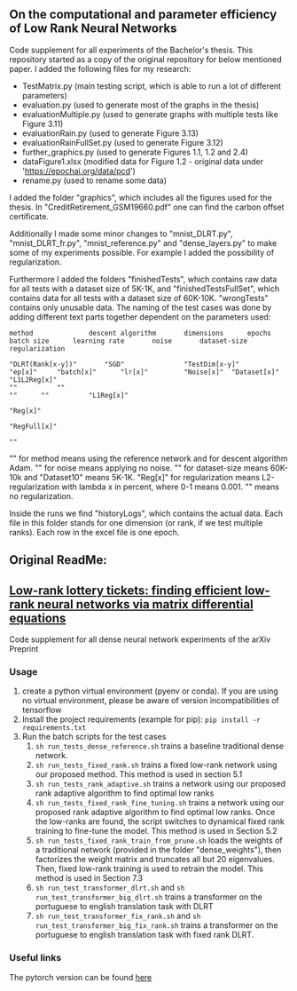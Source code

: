 ## On the computational and parameter efficiency of Low Rank Neural Networks

Code supplement for all experiments of the Bachelor's thesis.
This repository started as a copy of the original repository for below mentioned paper. I added the following files for my research:
 - TestMatrix.py (main testing script, which is able to run a lot of different parameters)
 - evaluation.py (used to generate most of the graphs in the thesis)
 - evaluationMultiple.py (used to generate graphs with multiple tests like Figure 3.11)
 - evaluationRain.py (used to generate Figure 3.13)
 - evaluationRainFullSet.py (used to generate Figure 3.12)
 - further_graphics.py (used to generate Figures 1.1, 1.2 and 2.4)
 - dataFigure1.xlsx (modified data for Figure 1.2 - original data under 'https://epochai.org/data/pcd')
 - rename.py (used to rename some data)

I added the folder "graphics", which includes all the figures used for the thesis. In "CreditRetirement_GSM19660.pdf" one can find the carbon offset certificate.

Additionally I made some minor changes to "mnist_DLRT.py", "mnist_DLRT_fr.py", "mnist_reference.py" and "dense_layers.py" to make some of my experiments possible. For example I added the possibility of regularization.

Furthermore I added the folders "finishedTests", which contains raw data for all tests with a dataset size of 5K-1K, and "finishedTestsFullSet", which contains data for all tests with a dataset size of 60K-10K. "wrongTests" contains only unusable data.
The naming of the test cases was done by adding different text parts together dependent on the parameters used:

	method		    	descent algorithm		dimensions		epochs		batch size		learning rate		noise		dataset-size		regularization

	"DLRT(Rank[x-y])"   	"SGD"				"TestDim[x-y]"		"ep[x]"		"batch[x]"		"lr[x]"			"Noise[x]"	"Dataset[x]"		"L1L2Reg[x]"
	""			""															""		""			"L1Reg[x]"
																								"Reg[x]"
																								"RegFull[x]"
																								""

"" for method means using the reference network and for descent algorithm Adam. "" for noise means applying no noise. "" for dataset-size means 60K-10k and "Dataset10" means 5K-1K. "Reg[x]" for regularization means L2-regularization
with lambda x in percent, where 0-1 means 0.001. "" means no regularization.

Inside the runs we find "historyLogs", which contains the actual data. Each file in this folder stands for one dimension (or rank, if we test multiple ranks). Each row in the excel file is one epoch.






## Original ReadMe:
## [Low-rank lottery tickets: finding efficient low-rank neural networks via matrix differential equations](https://arxiv.org/abs/2205.13571)

Code supplement for all dense neural network experiments of the arXiv Preprint

### Usage

1. create a python virtual environment (pyenv or conda). If you are using no virtual environment, please be aware of
   version incompatibilities of tensorflow
2. Install the project requirements (example for pip):
   ``pip install -r requirements.txt``
3. Run the batch scripts for the test cases
    1. ``sh run_tests_dense_reference.sh`` trains a baseline traditional dense network.
    2. ``sh run_tests_fixed_rank.sh`` trains a fixed low-rank network using our proposed method. This method is used in
       section 5.1
    3. ``sh run_tests_rank_adaptive.sh`` trains a network using our proposed rank adaptive algorithm to find optimal low
       ranks
    4. ``sh run_tests_fixed_rank_fine_tuning.sh`` trains a network using our proposed rank adaptive algorithm to find
       optimal low ranks. Once the low-ranks are found, the script switches to dynamical fixed rank training to
       fine-tune the model. This method is used in Section 5.2
    4. ``sh run_tests_fixed_rank_train_from_prune.sh`` loads the weights of a traditional network (provided in the
       folder "dense_weights"), then factorizes the weight matrix and truncates all but 20 eigenvalues. Then, fixed
       low-rank training is used to retrain the model. This method is used in Section 7.3
    5. ``sh run_test_transformer_dlrt.sh`` and ``sh run_test_transformer_big_dlrt.sh`` trains a transformer on the
       portuguese to english translation task with DLRT
    6. ``sh run_test_transformer_fix_rank.sh`` and ``sh run_test_transformer_big_fix_rank.sh`` trains a transformer on
       the portuguese to english translation task with fixed rank DLRT.
     
### Useful links

The pytorch version can be found [here](https://github.com/COMPiLELab/DLRT/tree/efficient_gradient)

